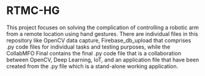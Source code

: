 # RTMC-HG
This project focuses on solving the complication of controlling a robotic arm from a remote location using hand gestures.
There are individual files in this repository like OpenCV data capture, Firebase_db_upload that comprises .py code files for individual tasks and testing purposes, while the CollabMFO Final contains the final .py code file that is a collaboration between OpenCV, Deep Learning, IoT, and an application file that have been created from the .py file which is a stand-alone working application.
